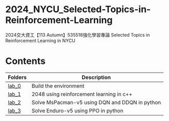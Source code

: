 # 2024_NYCU_Selected-Topics-in-Reinforcement-Learning
2024交大資工【113 Autumn】535518強化學習專論 Selected Topics in Reinforcement Learning in NYCU

# Contents
| Folders | Description |
|---------|-------------|
|[lab_0](/lab_0)| Build the environment |
|[lab_1](/lab_1)| 2048 using reinforcement learning in c++ |
|[lab_2](/lab_2)| Solve MsPacman-v5 using DQN and DDQN in python |
|[lab_3](/lab_3)| Solve Enduro-v5 using PPO in python |

